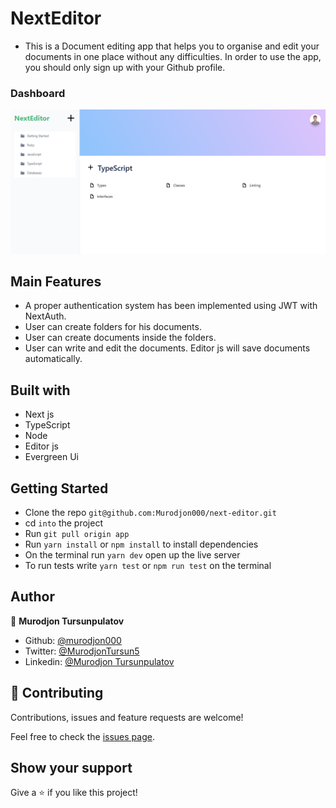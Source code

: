 # NextEditor

- This is a Document editing app that helps you to organise and edit your documents in one place without any difficulties. In order to use the app, you should only sign up with your Github profile.

### Dashboard

![Photo](./public/docs.png)

## Main Features

- A proper authentication system has been implemented using JWT with NextAuth.
- User can create folders for his documents.
- User can create documents inside the folders.
- User can write and edit the documents. Editor js will save documents automatically.

## Built with

- Next js
- TypeScript
- Node
- Editor js
- Evergreen Ui

## Getting Started

- Clone the repo `git@github.com:Murodjon000/next-editor.git`
- cd `into` the project
- Run `git pull origin app`
- Run `yarn install` or `npm install` to install dependencies
- On the terminal run `yarn dev` open up the live server
- To run tests write `yarn test` or `npm run test` on the terminal

## Author

👤 **Murodjon Tursunpulatov**

- Github: [@murodjon000](https://github.com/murodjon000)
- Twitter: [@MurodjonTursun5](https://twitter.com/MurodjonTursun5)
- Linkedin: [@Murodjon Tursunpulatov](https://www.linkedin.com/in/murodjon-tursunpulatov-5189481b3/)

## 🤝 Contributing

Contributions, issues and feature requests are welcome!

Feel free to check the [issues page](issues/).

## Show your support

Give a ⭐️ if you like this project!
